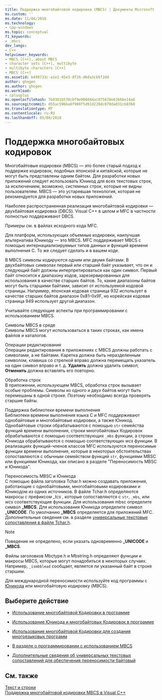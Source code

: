 ```yaml
---
title: Поддержка многобайтовой кодировки (MBCS) | Документы Microsoft
ms.custom: ''
ms.date: 11/04/2016
ms.technology:
- cpp-windows
ms.topic: conceptual
f1_keywords:
- _mbcs
dev_langs:
- C++
helpviewer_keywords:
- MBCS [C++], about MBCS
- character sets [C++], multibyte
- multibyte characters [C++]
- MBCS [C++]
ms.assetid: b498733c-a1e1-45e3-8f26-d6da3cb5f2dd
author: ghogen
ms.author: ghogen
ms.workload:
- cplusplus
ms.openlocfilehash: 7b0381b570cbf9e900d44ac075876e63b6be14a8
ms.sourcegitcommit: d55ac596ba8f908f5d91d228dc070dad31cb8360
ms.translationtype: MT
ms.contentlocale: ru-RU
ms.lasthandoff: 05/08/2018
---
```

# <a name="support-for-multibyte-character-sets-mbcss"></a>Поддержка многобайтовых кодировок
Многобайтовые кодировки (MBCS) — это более старый подход к поддержке кодировок, подобных японской и китайской, которые не могут быть представлены одним байтом. Для разработки новых приложений следует использовать Юникод для всех текстовых строк, за исключением, возможно, системных строк, которые не видны пользователям. MBCS — это устаревшая технология, которая не рекомендуется для разработки новых приложений.  
  
 Наиболее распространенная реализация многобайтовой кодировки — двухбайтовая кодировка (DBCS). Visual C++ в целом и MFC в частности полностью поддерживают DBCS.  
  
 Примеры см. в файлах исходного кода MFC.  
  
 Для платформ, использующих объемные кодировки, наилучшая альтернатива Юникоду — это MBCS. MFC поддерживает MBCS с помощью интернациализируемых типов данных и функций времени выполнения C. То же следует сделать и в вашем коде.  
  
 В MBCS символы кодируются одним или двумя байтами. В двухбайтовых символах первый или старший байт указывает, что он и следующий байт должны интерпретироваться как один символ. Первый байт относится к диапазону кодов, зарезервированных для использования в качестве старших байтов. То, какие диапазоны байтов могут быть старшими байтами, зависит от используемой кодовой страницы. Например, японская кодовая страница 932 использует в качестве старших байтов диапазон 0x81–0x9F, но корейская кодовая страница 949 использует другой диапазон.  
  
 Учитывайте следующие аспекты при программировании с использованием MBCS.  
  
 Символы MBCS в среде  
 Символы MBCS могут использоваться в таких строках, как имена файлов и каталогов.  
  
 Операции редактирования  
 Операции редактирования в приложениях с MBCS должны работать с символами, а не байтами. Каретка должна быть неразделенным символом, клавиша со стрелкой вправо должна перемещать указатель на один символ вправо и т. д. **Удалить** должна удалить символ; **Отменить** должна вставлять его повторно.  
  
 Обработка строк  
 В приложении, использующем MBCS, обработка строк вызывает особые проблемы. Символы из одного и двух байтов могут быть перемешаны в одной строке. Поэтому необходимо всегда проверять старшие байты.  
  
 Поддержка библиотеки времени выполнения  
 Библиотеки времени выполнения языка C и MFC поддерживают однобайтовые и многобайтовые кодировки, а также Юникод. Однобайтовые строки обрабатываются с помощью `str` семейства функций времени выполнения, строки многобайтовых Кодировок обрабатываются с помощью соответствующих `_mbs` функции, а строки Юникода обрабатываются с помощью соответствующих *wcs* функции. В реализациях функций-членов классов MFC используются переносимые функции времени выполнения, которые в некоторых обстоятельствах сопоставляются с обычным семейством функций `str`, функциями MBSC или функциями Юникода, как описано в разделе "Переносимость MBSC и Юникода".  
  
 Переносимость MBSC и Юникода  
 С помощью файла заголовка Tchar.h можно создавать приложения, работающие с однобайтовыми, многобайтовыми кодировками и Юникодом из одних источников. В файле Tchar.h определяются макросы с префиксом *_tcs* , которые сопоставляются с `str`, `_mbs`, или *wcs* соответствующие функции. Для использования mbsc определите символ **_MBCS**. Для использования Юникода определите символ **_UNICODE**. По умолчанию **_MBCS** определяется для приложений MFC. Дополнительные сведения см. в разделе [универсальные текстовые сопоставления в файле Tchar.h](../text/generic-text-mappings-in-tchar-h.md).  
  
> [!NOTE]
>  Поведение не определено, если указать одновременно **_UNICODE** и **_MBCS**.  
  
 Файлы заголовков Mbctype.h и Mbstring.h определяют функции и макросы MBCS, которые могут понадобиться в некоторых случаях. Например, `_ismbblead` сообщает, является ли указанный байт в строке старшим.  
  
 Для международной переносимости используйте код программы с [Юникода](../text/support-for-unicode.md) или многобайтовую кодировку (MBCS).  
  
## <a name="what-do-you-want-to-do"></a>Выберите действие  
  
-   [Использование многобайтовой Кодировки в программе](../text/international-enabling.md)  
  
-   [Использование Юникода и многобайтовых Кодировок в программе](../text/internationalization-strategies.md)  
  
-   [Использование многобайтовой Кодировки для создания многоязыковых программ](../text/mbcs-programming-tips.md)  
  
-   [В разделе о программировании с использованием MBCS](../text/mbcs-programming-tips.md)  
  
-   [Дополнительные сведения об универсальных текстовых сопоставлений для обеспечения переносимости байтовый](../text/generic-text-mappings-in-tchar-h.md)  
  
## <a name="see-also"></a>См. также  
 [Текст и строки](../text/text-and-strings-in-visual-cpp.md)   
 [Поддержка многобайтовой кодировки MBCS в Visual C++](../text/mbcs-support-in-visual-cpp.md)